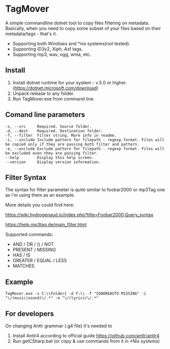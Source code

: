 # TagMover
A simple commandline dotnet tool to copy files filtering on metadata.
Basically, when you need to copy some subset of your files based on their metadata/tags - that's it.

* Supporting both Windows and *nix systems(not tested).
* Supporting ID3v2, Xiph, Asf tags.
* Supporting mp3, wav, ogg, wma, etc.

## Install
1. Install dotnet runtime for your system - v.5.0 or higher. (https://dotnet.microsoft.com/download)
2. Unpack release to any folder.
3. Run TagMover.exe from command line.

## Comand line parameters
```
-s, --src     Required. Source folder.
-d, --dest    Required. Destination folder.
-f, --filter  Filter string. More info in readme.
-i, --include Include pattern for filepath - regexp format. Files will be copied only if they are passing both filter and pattern.
-e, --exclude Exclude pattern for filepath - regexp format. Files will be excluded even they are passing filter.
--help        Display this help screen.
--version     Display version information.
```

## Filter Syntax

The syntax for filter parameter is quite similar to foobar2000 or mp3Tag one as i'm using them as an example.

More details you could find here:

https://wiki.hydrogenaud.io/index.php?title=Foobar2000:Query_syntax

https://help.mp3tag.de/main_filter.html

Supported commands:
* AND / OR / () / NOT
* PRESENT / MISSING
* HAS / IS
* GREATER / EQUAL / LESS
* MATCHES

## Example
```
TagMover.exe -s C:\\Folder1 -d F:\\ -f "IGNOREAUTO MISSING" -i "\/(music|sound)\/.*" -e "\/(lyrics)\/.*"
```

## For developers
On changing Antlr grammar (.g4 file) it's needed to
1) Install Antlr4 according to official guide https://github.com/antlr/antlr4
2) Run getCSharp.bat (or copy & use commands from it in *Nix systems)
